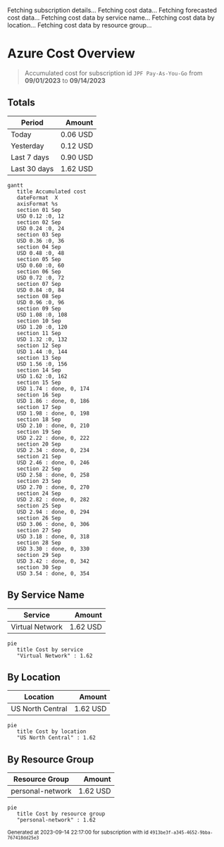 Fetching subscription details...
Fetching cost data...
Fetching forecasted cost data...
Fetching cost data by service name...
Fetching cost data by location...
Fetching cost data by resource group...
# Azure Cost Overview

> Accumulated cost for subscription id `JPF Pay-As-You-Go` from **09/01/2023** to **09/14/2023**

## Totals

|Period|Amount|
|---|---:|
|Today|0.06 USD|
|Yesterday|0.12 USD|
|Last 7 days|0.90 USD|
|Last 30 days|1.62 USD|

```mermaid
gantt
   title Accumulated cost
   dateFormat  X
   axisFormat %s
   section 01 Sep
   USD 0.12 :0, 12
   section 02 Sep
   USD 0.24 :0, 24
   section 03 Sep
   USD 0.36 :0, 36
   section 04 Sep
   USD 0.48 :0, 48
   section 05 Sep
   USD 0.60 :0, 60
   section 06 Sep
   USD 0.72 :0, 72
   section 07 Sep
   USD 0.84 :0, 84
   section 08 Sep
   USD 0.96 :0, 96
   section 09 Sep
   USD 1.08 :0, 108
   section 10 Sep
   USD 1.20 :0, 120
   section 11 Sep
   USD 1.32 :0, 132
   section 12 Sep
   USD 1.44 :0, 144
   section 13 Sep
   USD 1.56 :0, 156
   section 14 Sep
   USD 1.62 :0, 162
   section 15 Sep
   USD 1.74 : done, 0, 174
   section 16 Sep
   USD 1.86 : done, 0, 186
   section 17 Sep
   USD 1.98 : done, 0, 198
   section 18 Sep
   USD 2.10 : done, 0, 210
   section 19 Sep
   USD 2.22 : done, 0, 222
   section 20 Sep
   USD 2.34 : done, 0, 234
   section 21 Sep
   USD 2.46 : done, 0, 246
   section 22 Sep
   USD 2.58 : done, 0, 258
   section 23 Sep
   USD 2.70 : done, 0, 270
   section 24 Sep
   USD 2.82 : done, 0, 282
   section 25 Sep
   USD 2.94 : done, 0, 294
   section 26 Sep
   USD 3.06 : done, 0, 306
   section 27 Sep
   USD 3.18 : done, 0, 318
   section 28 Sep
   USD 3.30 : done, 0, 330
   section 29 Sep
   USD 3.42 : done, 0, 342
   section 30 Sep
   USD 3.54 : done, 0, 354
```

## By Service Name

|Service|Amount|
|---|---:|
|Virtual Network|1.62 USD|

```mermaid
pie
   title Cost by service
   "Virtual Network" : 1.62
```

## By Location

|Location|Amount|
|---|---:|
|US North Central|1.62 USD|

```mermaid
pie
   title Cost by location
   "US North Central" : 1.62
```

## By Resource Group

|Resource Group|Amount|
|---|---:|
|personal-network|1.62 USD|

```mermaid
pie
   title Cost by resource group
   "personal-network" : 1.62
```

<sup>Generated at 2023-09-14 22:17:00 for subscription with id `4913be3f-a345-4652-9bba-767418dd25e3`</sup>
